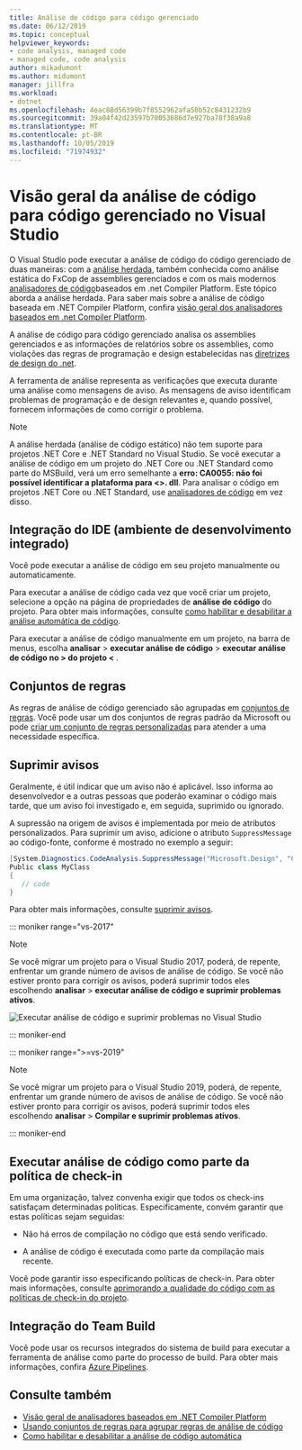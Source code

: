 ```yaml
---
title: Análise de código para código gerenciado
ms.date: 06/12/2019
ms.topic: conceptual
helpviewer_keywords:
- code analysis, managed code
- managed code, code analysis
author: mikadumont
ms.author: midumont
manager: jillfra
ms.workload:
- dotnet
ms.openlocfilehash: 4eac88d56399b7f8552962afa50b52c8431232b9
ms.sourcegitcommit: 39a04f42d23597b70053686d7e927ba78f38a9a8
ms.translationtype: MT
ms.contentlocale: pt-BR
ms.lasthandoff: 10/05/2019
ms.locfileid: "71974932"
---
```

# <a name="overview-of-code-analysis-for-managed-code-in-visual-studio"></a>Visão geral da análise de código para código gerenciado no Visual Studio

O Visual Studio pode executar a análise de código do código gerenciado de duas maneiras: com a [análise herdada](../code-quality/walkthrough-analyzing-managed-code-for-code-defects.md), também conhecida como análise estática do FxCop de assemblies gerenciados e com os mais modernos [analisadores de código](../code-quality/roslyn-analyzers-overview.md)baseados em .net Compiler Platform. Este tópico aborda a análise herdada. Para saber mais sobre a análise de código baseada em .NET Compiler Platform, confira [visão geral dos analisadores baseados em .net Compiler Platform](../code-quality/roslyn-analyzers-overview.md).

A análise de código para código gerenciado analisa os assemblies gerenciados e as informações de relatórios sobre os assemblies, como violações das regras de programação e design estabelecidas nas [diretrizes de design do .net](/dotnet/standard/design-guidelines/).

A ferramenta de análise representa as verificações que executa durante uma análise como mensagens de aviso. As mensagens de aviso identificam problemas de programação e de design relevantes e, quando possível, fornecem informações de como corrigir o problema.

> [!NOTE]
> A análise herdada (análise de código estático) não tem suporte para projetos .NET Core e .NET Standard no Visual Studio. Se você executar a análise de código em um projeto do .NET Core ou .NET Standard como parte do MSBuild, verá um erro semelhante a **erro: CA0055: não foi possível identificar a plataforma para \<>. dll**. Para analisar o código em projetos .NET Core ou .NET Standard, use [analisadores de código](../code-quality/roslyn-analyzers-overview.md) em vez disso.

## <a name="ide-integrated-development-environment-integration"></a>Integração do IDE (ambiente de desenvolvimento integrado)

Você pode executar a análise de código em seu projeto manualmente ou automaticamente.

Para executar a análise de código cada vez que você criar um projeto, selecione a opção na página de propriedades de **análise de código** do projeto. Para obter mais informações, consulte [como habilitar e desabilitar a análise automática de código](../code-quality/how-to-enable-and-disable-automatic-code-analysis-for-managed-code.md).

Para executar a análise de código manualmente em um projeto, na barra de menus, escolha **analisar** > **executar análise de código** > **executar análise de código no > do projeto \<** .

## <a name="rule-sets"></a>Conjuntos de regras

As regras de análise de código gerenciado são agrupadas em [conjuntos de regras](../code-quality/using-rule-sets-to-group-code-analysis-rules.md). Você pode usar um dos conjuntos de regras padrão da Microsoft ou pode [criar um conjunto de regras personalizadas](../code-quality/how-to-create-a-custom-rule-set.md) para atender a uma necessidade específica.

## <a name="suppress-warnings"></a>Suprimir avisos

Geralmente, é útil indicar que um aviso não é aplicável. Isso informa ao desenvolvedor e a outras pessoas que poderão examinar o código mais tarde, que um aviso foi investigado e, em seguida, suprimido ou ignorado.

A supressão na origem de avisos é implementada por meio de atributos personalizados. Para suprimir um aviso, adicione o atributo `SuppressMessage` ao código-fonte, conforme é mostrado no exemplo a seguir:

```csharp
[System.Diagnostics.CodeAnalysis.SuppressMessage("Microsoft.Design", "CA1039:ListsAreStrongTyped")]
Public class MyClass
{
   // code
}
```

Para obter mais informações, consulte [suprimir avisos](../code-quality/in-source-suppression-overview.md).

::: moniker range="vs-2017"

> [!NOTE]
> Se você migrar um projeto para o Visual Studio 2017, poderá, de repente, enfrentar um grande número de avisos de análise de código. Se você não estiver pronto para corrigir os avisos, poderá suprimir todos eles escolhendo **analisar** > **executar análise de código e suprimir problemas ativos**.
>
> ![Executar análise de código e suprimir problemas no Visual Studio](media/suppress-active-issues.png)

::: moniker-end

::: moniker range=">=vs-2019"

> [!NOTE]
> Se você migrar um projeto para o Visual Studio 2019, poderá, de repente, enfrentar um grande número de avisos de análise de código. Se você não estiver pronto para corrigir os avisos, poderá suprimir todos eles escolhendo **analisar** > **Compilar e suprimir problemas ativos**.

::: moniker-end

## <a name="run-code-analysis-as-part-of-check-in-policy"></a>Executar análise de código como parte da política de check-in

Em uma organização, talvez convenha exigir que todos os check-ins satisfaçam determinadas políticas. Especificamente, convém garantir que estas políticas sejam seguidas:

- Não há erros de compilação no código que está sendo verificado.

- A análise de código é executada como parte da compilação mais recente.

Você pode garantir isso especificando políticas de check-in. Para obter mais informações, consulte [aprimorando a qualidade do código com as políticas de check-in do projeto](../code-quality/how-to-create-or-update-standard-code-analysis-check-in-policies.md).

## <a name="team-build-integration"></a>Integração do Team Build

Você pode usar os recursos integrados do sistema de build para executar a ferramenta de análise como parte do processo de build. Para obter mais informações, confira [Azure Pipelines](/azure/devops/pipelines/index?view=vsts).

## <a name="see-also"></a>Consulte também

- [Visão geral de analisadores baseados em .NET Compiler Platform](../code-quality/roslyn-analyzers-overview.md)
- [Usando conjuntos de regras para agrupar regras de análise de código](../code-quality/using-rule-sets-to-group-code-analysis-rules.md)
- [Como habilitar e desabilitar a análise de código automática](../code-quality/how-to-enable-and-disable-automatic-code-analysis-for-managed-code.md)
